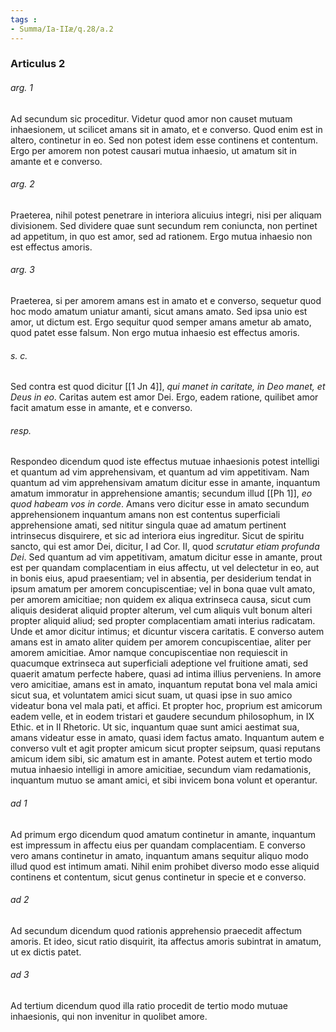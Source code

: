 ```yaml
---
tags : 
- Summa/Ia-IIæ/q.28/a.2
---
```


### Articulus 2

###### arg. 1
Ad secundum sic proceditur. Videtur quod amor non causet mutuam inhaesionem, ut scilicet amans sit in amato, et e converso. Quod enim est in altero, continetur in eo. Sed non potest idem esse continens et contentum. Ergo per amorem non potest causari mutua inhaesio, ut amatum sit in amante et e converso.

###### arg. 2
Praeterea, nihil potest penetrare in interiora alicuius integri, nisi per aliquam divisionem. Sed dividere quae sunt secundum rem coniuncta, non pertinet ad appetitum, in quo est amor, sed ad rationem. Ergo mutua inhaesio non est effectus amoris.

###### arg. 3
Praeterea, si per amorem amans est in amato et e converso, sequetur quod hoc modo amatum uniatur amanti, sicut amans amato. Sed ipsa unio est amor, ut dictum est. Ergo sequitur quod semper amans ametur ab amato, quod patet esse falsum. Non ergo mutua inhaesio est effectus amoris.

###### s. c.
Sed contra est quod dicitur [[1 Jn 4]], *qui manet in caritate, in Deo manet, et Deus in eo*. Caritas autem est amor Dei. Ergo, eadem ratione, quilibet amor facit amatum esse in amante, et e converso.

###### resp.
Respondeo dicendum quod iste effectus mutuae inhaesionis potest intelligi et quantum ad vim apprehensivam, et quantum ad vim appetitivam. Nam quantum ad vim apprehensivam amatum dicitur esse in amante, inquantum amatum immoratur in apprehensione amantis; secundum illud [[Ph 1]], *eo quod habeam vos in corde*. Amans vero dicitur esse in amato secundum apprehensionem inquantum amans non est contentus superficiali apprehensione amati, sed nititur singula quae ad amatum pertinent intrinsecus disquirere, et sic ad interiora eius ingreditur. Sicut de spiritu sancto, qui est amor Dei, dicitur, I ad Cor. II, quod *scrutatur etiam profunda Dei*. Sed quantum ad vim appetitivam, amatum dicitur esse in amante, prout est per quandam complacentiam in eius affectu, ut vel delectetur in eo, aut in bonis eius, apud praesentiam; vel in absentia, per desiderium tendat in ipsum amatum per amorem concupiscentiae; vel in bona quae vult amato, per amorem amicitiae; non quidem ex aliqua extrinseca causa, sicut cum aliquis desiderat aliquid propter alterum, vel cum aliquis vult bonum alteri propter aliquid aliud; sed propter complacentiam amati interius radicatam. Unde et amor dicitur intimus; et dicuntur viscera caritatis. E converso autem amans est in amato aliter quidem per amorem concupiscentiae, aliter per amorem amicitiae. Amor namque concupiscentiae non requiescit in quacumque extrinseca aut superficiali adeptione vel fruitione amati, sed quaerit amatum perfecte habere, quasi ad intima illius perveniens. In amore vero amicitiae, amans est in amato, inquantum reputat bona vel mala amici sicut sua, et voluntatem amici sicut suam, ut quasi ipse in suo amico videatur bona vel mala pati, et affici. Et propter hoc, proprium est amicorum eadem velle, et in eodem tristari et gaudere secundum philosophum, in IX Ethic. et in II Rhetoric. Ut sic, inquantum quae sunt amici aestimat sua, amans videatur esse in amato, quasi idem factus amato. Inquantum autem e converso vult et agit propter amicum sicut propter seipsum, quasi reputans amicum idem sibi, sic amatum est in amante. Potest autem et tertio modo mutua inhaesio intelligi in amore amicitiae, secundum viam redamationis, inquantum mutuo se amant amici, et sibi invicem bona volunt et operantur.

###### ad 1
Ad primum ergo dicendum quod amatum continetur in amante, inquantum est impressum in affectu eius per quandam complacentiam. E converso vero amans continetur in amato, inquantum amans sequitur aliquo modo illud quod est intimum amati. Nihil enim prohibet diverso modo esse aliquid continens et contentum, sicut genus continetur in specie et e converso.

###### ad 2
Ad secundum dicendum quod rationis apprehensio praecedit affectum amoris. Et ideo, sicut ratio disquirit, ita affectus amoris subintrat in amatum, ut ex dictis patet.

###### ad 3
Ad tertium dicendum quod illa ratio procedit de tertio modo mutuae inhaesionis, qui non invenitur in quolibet amore.

